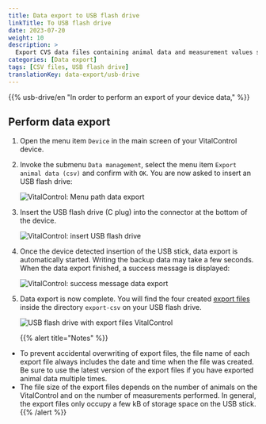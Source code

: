 ```yaml
---
title: Data export to USB flash drive
linkTitle: To USB flash drive
date: 2023-07-20
weight: 10
description: >
  Export CVS data files containing animal data and measurement values stored on the VitalControl device to a USB flash drive.
categories: [Data export]
tags: [CSV files, USB flash drive]
translationKey: data-export/usb-drive
---
```

{{% usb-drive/en "In order to perform an export of your device data," %}}

## Perform data export

1. Open the menu item `Device` in the main screen of your VitalControl device.

2. Invoke the submenu `Data management`, select the menu item `Export animal data (csv)` and confirm with `OK`. You are now asked to insert an USB flash drive:

   ![VitalControl: Menu path data export](../images/data-export.png "Invoke data export")

3. Insert the USB flash drive (C plug) into the connector at the bottom of the device.

   ![VitalControl: insert USB flash drive](/images/firmware/update/plug-in-dual-usb-stick.svg "Insert USB flash drive")

4. Once the device detected insertion of the USB stick, data export is automatically started. Writing the backup data may take a few seconds. When the data export finished, a success message is displayed:

   ![VitalControl: success message data export](../images/success-data-export.png "Success data export")

5. Data export is now complete. You will find the four created [export files](../export-files/) inside the directory `export-csv` on your USB flash drive. 

   ![USB flash drive with export files VitalControl](../images/export-files.png "Export files on USB flash drive")

   {{% alert title="Notes" %}}
  - To prevent accidental overwriting of export files, the file name of each export file always includes the date and time when the file was created. Be sure to use the latest version of the export files if you have exported animal data multiple times.
  - The file size of the export files depends on the number of animals on the VitalControl and on the number of measurements performed. In general, the export files only occupy a few kB of storage space on the USB stick.
   {{% /alert %}}